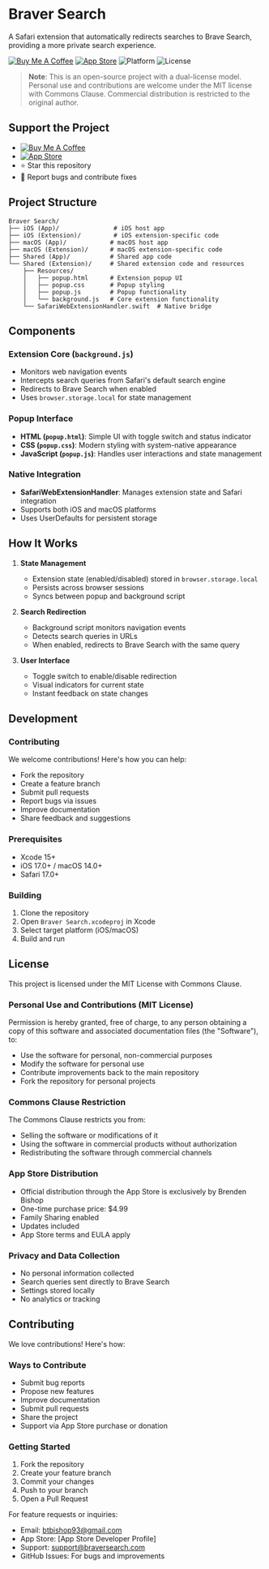 # Braver Search

A Safari extension that automatically redirects searches to Brave Search, providing a more private search experience.

[![Buy Me A Coffee](https://img.shields.io/badge/Buy%20Me%20A%20Coffee-Support-yellow.svg?style=flat&logo=buy-me-a-coffee)](https://www.buymeacoffee.com/btbishop93)
[![App Store](https://img.shields.io/badge/Download%20on%20the-App%20Store-blue.svg?style=flat&logo=app-store&logoColor=white)](https://apps.apple.com/app/idYOUR_APP_ID)
![Platform](https://img.shields.io/badge/platform-iOS%20%7C%20macOS-lightgrey.svg?style=flat)
![License](https://img.shields.io/badge/license-MIT%20with%20Commons%20Clause-green.svg?style=flat)

> **Note**: This is an open-source project with a dual-license model.
> Personal use and contributions are welcome under the MIT license with Commons Clause.
> Commercial distribution is restricted to the original author.

## Support the Project
- [![Buy Me A Coffee](https://img.shields.io/badge/Buy%20Me%20A%20Coffee-Support-yellow.svg?style=flat&logo=buy-me-a-coffee)](https://www.buymeacoffee.com/btbishop93)
- [![App Store](https://img.shields.io/badge/Download%20on%20the-App%20Store-blue.svg?style=flat&logo=app-store&logoColor=white)](https://apps.apple.com/app/idYOUR_APP_ID)
- ⭐ Star this repository
- 🐛 Report bugs and contribute fixes

## Project Structure

```
Braver Search/
├── iOS (App)/               # iOS host app
├── iOS (Extension)/         # iOS extension-specific code
├── macOS (App)/            # macOS host app
├── macOS (Extension)/      # macOS extension-specific code
├── Shared (App)/           # Shared app code
└── Shared (Extension)/     # Shared extension code and resources
    ├── Resources/
    │   ├── popup.html      # Extension popup UI
    │   ├── popup.css       # Popup styling
    │   ├── popup.js        # Popup functionality
    │   └── background.js   # Core extension functionality
    └── SafariWebExtensionHandler.swift  # Native bridge
```

## Components

### Extension Core (`background.js`)
- Monitors web navigation events
- Intercepts search queries from Safari's default search engine
- Redirects to Brave Search when enabled
- Uses `browser.storage.local` for state management

### Popup Interface
- **HTML (`popup.html`)**: Simple UI with toggle switch and status indicator
- **CSS (`popup.css`)**: Modern styling with system-native appearance
- **JavaScript (`popup.js`)**: Handles user interactions and state management

### Native Integration
- **SafariWebExtensionHandler**: Manages extension state and Safari integration
- Supports both iOS and macOS platforms
- Uses UserDefaults for persistent storage

## How It Works

1. **State Management**
   - Extension state (enabled/disabled) stored in `browser.storage.local`
   - Persists across browser sessions
   - Syncs between popup and background script

2. **Search Redirection**
   - Background script monitors navigation events
   - Detects search queries in URLs
   - When enabled, redirects to Brave Search with the same query

3. **User Interface**
   - Toggle switch to enable/disable redirection
   - Visual indicators for current state
   - Instant feedback on state changes

## Development

### Contributing
We welcome contributions! Here's how you can help:
- Fork the repository
- Create a feature branch
- Submit pull requests
- Report bugs via issues
- Improve documentation
- Share feedback and suggestions

### Prerequisites
- Xcode 15+
- iOS 17.0+ / macOS 14.0+
- Safari 17.0+

### Building
1. Clone the repository
2. Open `Braver Search.xcodeproj` in Xcode
3. Select target platform (iOS/macOS)
4. Build and run

## License

This project is licensed under the MIT License with Commons Clause.

### Personal Use and Contributions (MIT License)
Permission is hereby granted, free of charge, to any person obtaining a copy of this software and associated documentation files (the "Software"), to:
- Use the software for personal, non-commercial purposes
- Modify the software for personal use
- Contribute improvements back to the main repository
- Fork the repository for personal projects

### Commons Clause Restriction
The Commons Clause restricts you from:
- Selling the software or modifications of it
- Using the software in commercial products without authorization
- Redistributing the software through commercial channels

### App Store Distribution
- Official distribution through the App Store is exclusively by Brenden Bishop
- One-time purchase price: $4.99
- Family Sharing enabled
- Updates included
- App Store terms and EULA apply

### Privacy and Data Collection
- No personal information collected
- Search queries sent directly to Brave Search
- Settings stored locally
- No analytics or tracking

## Contributing

We love contributions! Here's how:

### Ways to Contribute
- Submit bug reports
- Propose new features
- Improve documentation
- Submit pull requests
- Share the project
- Support via App Store purchase or donation

### Getting Started
1. Fork the repository
2. Create your feature branch
3. Commit your changes
4. Push to your branch
5. Open a Pull Request

For feature requests or inquiries:
- Email: btbishop93@gmail.com
- App Store: [App Store Developer Profile]
- Support: support@braversearch.com
- GitHub Issues: For bugs and improvements
 
